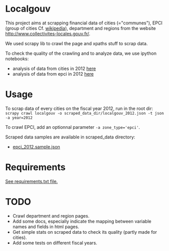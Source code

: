 Localgouv
=========

This project aims at scrapping financial data of cities (="communes"), EPCI
(group of cities Cf. [wikipedia](http://fr.wikipedia.org/wiki/%C3%89tablissement_public_de_coop%C3%A9ration_intercommunale)), department and regions from the website
http://www.collectivites-locales.gouv.fr/.

We used scrapy lib to crawl the page and xpaths stuff to scrap data.

To check the quality of the crawling and to analyze data, we use ipython
notebooks:
 * analysis of data from cities in 2012 [here](http://nbviewer.ipython.org/urls/raw.github.com/fmassot/localgouv_scraper/master/notebooks/localgouvdata_analysis.ipynb)
 * analysis of data from epci in 2012 [here](http://nbviewer.ipython.org/urls/raw.github.com/fmassot/localgouv_scraper/master/notebooks/epcidata_analysis.ipynb)


Usage
=====

To scrap data of every cities on the fiscal year 2012, run in the root
dir:
`scrapy crawl localgouv -o scraped_data_dir/localgouv_2012.json -t json -a year=2012`

To crawl EPCI, add an optionnal parameter `-a zone_type='epci'`.

Scraped data samples are available in scraped_data directory:
 * [epci_2012.sample.json](scraped_data/epci_2012.sample.json)


Requirements
===========
[See requirements.txt file.](requirements.txt)


TODO
====
 * Crawl department and region pages.
 * Add some docs, especially indicate the mapping between variable names and
   fields in html pages.
 * Get simple stats on scraped data to check its quality (partly made for
   cities).
 * Add some tests on different fiscal years.


